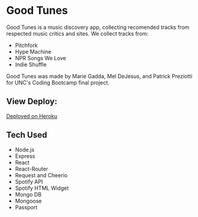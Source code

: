 # Good Tunes

Good Tunes is a music discovery app, collecting recomended tracks from respected music critics and sites. We collect tracks from:

* Pitchfork
* Hype Machine
* NPR Songs We Love
* Indie Shuffle

Good Tunes was made by Marie Gadda, Mel DeJesus, and Patrick Preziotti for UNC's Coding Bootcamp final project. 

## View Deploy:

[Deployed on Heroku](https://warm-depths-30010.herokuapp.com/)

## Tech Used

* Node.js
* Express
* React
* React-Router
* Request and Cheerio 
* Spotify API
* Spotify HTML Widget
* Mongo DB
* Mongoose
* Passport

